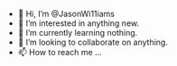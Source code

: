 - 👋 Hi, I’m @JasonWi11iams
- 👀 I’m interested in anything new.
- 🌱 I’m currently learning nothing.
- 💞️ I’m looking to collaborate on anything.
- 📫 How to reach me ...

<!---
JasonWi11iams/JasonWi11iams is a ✨ special ✨ repository because its `README.md` (this file) appears on your GitHub profile.
You can click the Preview link to take a look at your changes.
--->
